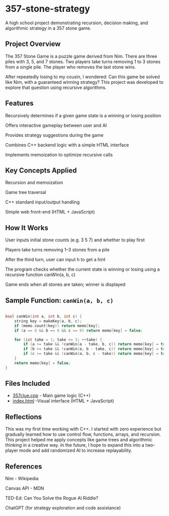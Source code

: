 # 357-stone-strategy
A high school project demonstrating recursion, decision making, and algorithmic strategy in a 357 stone game.

## Project Overview
The 357 Stone Game is a puzzle game derived from Nim. There are three piles with 3, 5, and 7 stones. Two players take turns removing 1 to 3 stones from a single pile. The player who removes the last stone wins.

After repeatedly losing to my cousin, I wondered: Can this game be solved like Nim, with a guaranteed winning strategy? This project was developed to explore that question using recursive algorithms.

## Features
Recursively determines if a given game state is a winning or losing position

Offers interactive gameplay between user and AI

Provides strategy suggestions during the game

Combines C++ backend logic with a simple HTML interface

Implements memoization to optimize recursive calls

## Key Concepts Applied
Recursion and memoization

Game tree traversal

C++ standard input/output handling

Simple web front-end (HTML + JavaScript)

## How It Works
User inputs initial stone counts (e.g. 3 5 7) and whether to play first

Players take turns removing 1–3 stones from a pile

After the third turn, user can input h to get a hint

The program checks whether the current state is winning or losing using a recursive function canWin(a, b, c)

Game ends when all stones are taken; winner is displayed

## Sample Function: `canWin(a, b, c)`
```cpp

bool canWin(int a, int b, int c) {
    string key = makeKey(a, b, c);
    if (memo.count(key)) return memo[key];
    if (a == 0 && b == 0 && c == 0) return memo[key] = false;

    for (int take = 1; take <= 3; ++take) {
        if (a >= take && !canWin(a - take, b, c)) return memo[key] = true;
        if (b >= take && !canWin(a, b - take, c)) return memo[key] = true;
        if (c >= take && !canWin(a, b, c - take)) return memo[key] = true;
    }
    return memo[key] = false;
}
```

## Files Included
- [357clue.cpp](./357clue.cpp) - Main game logic (C++)
- [index.html](./index.html) -Visual interface (HTML + JavaScript)


## Reflections
This was my first time working with C++. I started with zero experience but gradually learned how to use control flow, functions, arrays, and recursion. This project helped me apply concepts like game trees and algorithmic thinking in a creative way. In the future, I hope to expand this into a two-player mode and add randomized AI to increase replayability.

## References
Nim - Wikipedia

Canvas API - MDN

TED-Ed: Can You Solve the Rogue AI Riddle?

ChatGPT (for strategy exploration and code assistance)
